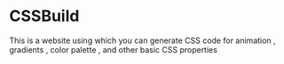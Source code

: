 # CSSBuild
This is a website using which you can generate CSS code for animation , gradients , color palette , and other basic CSS properties
